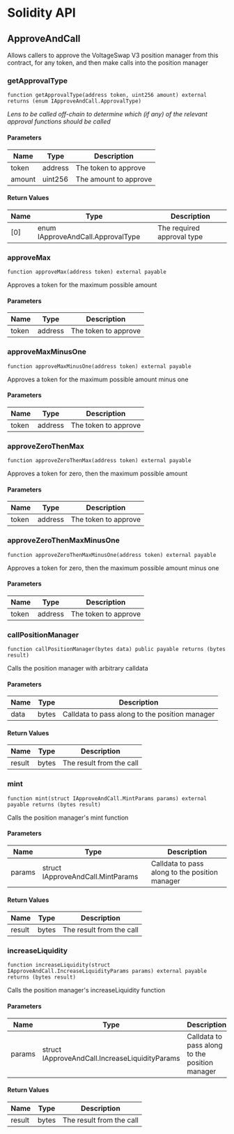 # Solidity API

## ApproveAndCall

Allows callers to approve the VoltageSwap V3 position manager from this contract,
for any token, and then make calls into the position manager

### getApprovalType

```solidity
function getApprovalType(address token, uint256 amount) external returns (enum IApproveAndCall.ApprovalType)
```

_Lens to be called off-chain to determine which (if any) of the relevant approval functions should be called_

#### Parameters

| Name | Type | Description |
| ---- | ---- | ----------- |
| token | address | The token to approve |
| amount | uint256 | The amount to approve |

#### Return Values

| Name | Type | Description |
| ---- | ---- | ----------- |
| [0] | enum IApproveAndCall.ApprovalType | The required approval type |

### approveMax

```solidity
function approveMax(address token) external payable
```

Approves a token for the maximum possible amount

#### Parameters

| Name | Type | Description |
| ---- | ---- | ----------- |
| token | address | The token to approve |

### approveMaxMinusOne

```solidity
function approveMaxMinusOne(address token) external payable
```

Approves a token for the maximum possible amount minus one

#### Parameters

| Name | Type | Description |
| ---- | ---- | ----------- |
| token | address | The token to approve |

### approveZeroThenMax

```solidity
function approveZeroThenMax(address token) external payable
```

Approves a token for zero, then the maximum possible amount

#### Parameters

| Name | Type | Description |
| ---- | ---- | ----------- |
| token | address | The token to approve |

### approveZeroThenMaxMinusOne

```solidity
function approveZeroThenMaxMinusOne(address token) external payable
```

Approves a token for zero, then the maximum possible amount minus one

#### Parameters

| Name | Type | Description |
| ---- | ---- | ----------- |
| token | address | The token to approve |

### callPositionManager

```solidity
function callPositionManager(bytes data) public payable returns (bytes result)
```

Calls the position manager with arbitrary calldata

#### Parameters

| Name | Type | Description |
| ---- | ---- | ----------- |
| data | bytes | Calldata to pass along to the position manager |

#### Return Values

| Name | Type | Description |
| ---- | ---- | ----------- |
| result | bytes | The result from the call |

### mint

```solidity
function mint(struct IApproveAndCall.MintParams params) external payable returns (bytes result)
```

Calls the position manager's mint function

#### Parameters

| Name | Type | Description |
| ---- | ---- | ----------- |
| params | struct IApproveAndCall.MintParams | Calldata to pass along to the position manager |

#### Return Values

| Name | Type | Description |
| ---- | ---- | ----------- |
| result | bytes | The result from the call |

### increaseLiquidity

```solidity
function increaseLiquidity(struct IApproveAndCall.IncreaseLiquidityParams params) external payable returns (bytes result)
```

Calls the position manager's increaseLiquidity function

#### Parameters

| Name | Type | Description |
| ---- | ---- | ----------- |
| params | struct IApproveAndCall.IncreaseLiquidityParams | Calldata to pass along to the position manager |

#### Return Values

| Name | Type | Description |
| ---- | ---- | ----------- |
| result | bytes | The result from the call |

